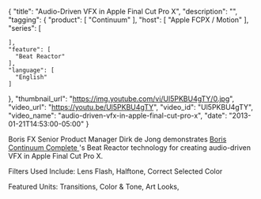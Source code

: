 {
  "title": "Audio-Driven VFX in Apple Final Cut Pro X",
  "description": "",
  "tagging": {
    "product": [
      "Continuum"
    ],
    "host": [
      "Apple FCPX / Motion"
    ],
    "series": [

    ],
    "feature": [
      "Beat Reactor"
    ],
    "language": [
      "English"
    ]
  },
  "thumbnail_url": "https://img.youtube.com/vi/Ul5PKBU4gTY/0.jpg",
  "video_url": "https://youtu.be/Ul5PKBU4gTY",
  "video_id": "Ul5PKBU4gTY",
  "video_name": "audio-driven-vfx-in-apple-final-cut-pro-x",
  "date": "2013-01-21T14:53:00-05:00"
}

Boris FX Senior Product Manager Dirk de Jong demonstrates [ Boris Continuum
Complete ](/products/continuum/)
's Beat Reactor technology for creating audio-driven VFX in Apple Final Cut
Pro X.

Filters Used Include: Lens Flash, Halftone, Correct Selected Color

Featured Units: Transitions, Color &amp; Tone, Art Looks,
